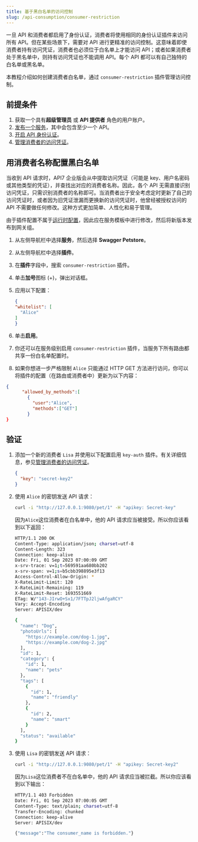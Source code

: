 ```yaml
---
title: 基于黑白名单的访问控制
slug: /api-consumption/consumer-restriction
---
```


一旦 API 和消费者都启用了身份认证，消费者将使用相同的身份认证插件来访问所有 API。但在某些场景下，需要对 API 进行更精准的访问控制。这意味着即使消费者持有访问凭证，消费者也必须位于白名单上才能访问 API；或者如果消费者处于黑名单中，则持有访问凭证也不能调用 API。每个 API 都可以有自己独特的白名单或黑名单。

本教程介绍如何创建消费者白名单，通过 `consumer-restriction` 插件管理访问控制。

## 前提条件

1. 获取一个具有**超级管理员** 或 **API 提供者** 角色的用户账户。
2. [发布一个服务](../getting-started/publish-service.md)，其中会包含至少一个 API。
3. [开启 API 身份认证](../api-security/api-authentication.md)。
4. [管理消费者的访问凭证](../api-consumption/manage-consumer-credentials.md)。

## 用消费者名称配置黑白名单

当收到 API 请求时，API7 企业版会从中提取访问凭证（可能是 key、用户名密码或其他类型的凭证），并查找出对应的消费者名称。因此，各个 API 无需直接识别访问凭证，只需识别消费者的名称即可。当消费者出于安全考虑定时更新了自己的访问凭证时，或者因为旧凭证泄漏而更换新的访问凭证时，他曾经被授权访问的 API 不需要做任何修改。这种方式更加简单、人性化和易于管理。

由于插件配置不属于[运行时配置](../key-concepts/services.md#运行时配置)，因此应在服务模板中进行修改，然后将新版本发布到网关组。

1. 从左侧导航栏中选择**服务**，然后选择 **Swagger Petstore**。
2. 从左侧导航栏中选择**插件**。
3. 在**插件**字段中，搜索 `consumer-restriction` 插件。
4. 单击**加号**图标 (+)，弹出对话框。
5. 应用以下配置：

    ```json
    {
    "whitelist": [
      "Alice"
    ]
    }
    ```
5. 单击**启用**。
6. 你还可以在服务级别启用 `consumer-restriction` 插件，当服务下所有路由都共享一份白名单配置时。
7. 如果你想进一步严格限制 `Alice` 只能通过 HTTP GET 方法进行访问，你可以将插件的配置（在路由或消费者中）更新为以下内容：

```json
{
      "allowed_by_methods":[
        {
          "user":"Alice",
          "methods":["GET"]
        }
}
```

## 验证

1. 添加一个新的消费者 `Lisa` 并使用以下配置启用 `key-auth` 插件。有关详细信息，参见[管理消费者的访问凭证](../api-consumption/manage-consumer-credentials.md)。

    ```json
    {
      "key": "secret-key2"
    }
    ```

2. 使用 `Alice` 的密钥发送 API 请求：

    ```bash
    curl -i "http://127.0.0.1:9080/pet/1" -H "apikey: Secret-key" 
    ```

    因为`Alice`这位消费者在白名单中，他的 API 请求应当被接受。所以你应该看到以下返回：

    ```bash
    HTTP/1.1 200 OK
    Content-Type: application/json; charset=utf-8
    Content-Length: 323
    Connection: keep-alive
    Date: Fri, 01 Sep 2023 07:00:09 GMT
    x-srv-trace: v=1;t=569591aa680bb202
    x-srv-span: v=1;s=b5cbb398895e3f13
    Access-Control-Allow-Origin: *
    X-RateLimit-Limit: 120
    X-RateLimit-Remaining: 119
    X-RateLimit-Reset: 1693551669
    ETag: W/"143-JIrwO+Sx1/7FTTpJ2ljwAfgaRCY"
    Vary: Accept-Encoding
    Server: APISIX/dev

    {
      "name": "Dog",
      "photoUrls": [
        "https://example.com/dog-1.jpg",
        "https://example.com/dog-2.jpg"
      ],
      "id": 1,
      "category": {
        "id": 1,
        "name": "pets"
      },
      "tags": [
        {
          "id": 1,
          "name": "friendly"
        },
        {
          "id": 2,
          "name": "smart"
        }
      ],
      "status": "available"
    }
    ```

3. 使用 `Lisa` 的密钥发送 API 请求：

    ```bash
    curl -i "http://127.0.0.1:9080/pet/1" -H "apikey: Secret-key2" 
    ```

    因为`Lisa`这位消费者不在白名单中，他的 API 请求应当被拦截。所以你应该看到以下输出：

    ```bash
    HTTP/1.1 403 Forbidden
    Date: Fri, 01 Sep 2023 07:00:05 GMT
    Content-Type: text/plain; charset=utf-8
    Transfer-Encoding: chunked
    Connection: keep-alive
    Server: APISIX/dev

    {"message":"The consumer_name is forbidden."}
    ```
